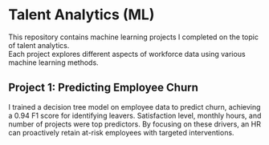 # Talent Analytics (ML)
This repository contains machine learning projects I completed on the topic of talent analytics.  
Each project explores different aspects of workforce data using various machine learning methods.

## Project 1: Predicting Employee Churn
I trained a decision tree model on employee data to predict churn, achieving a 0.94 F1 score for identifying leavers. Satisfaction level, monthly hours, and number of projects were top predictors. By focusing on these drivers, an HR can proactively retain at-risk employees with targeted interventions.